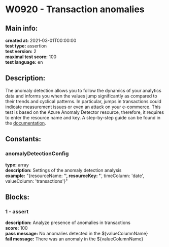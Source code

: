 # W0920 - Transaction anomalies  
## Main info:  
**created at:** 2021-03-01T00:00:00  
**test type:** assertion  
**test version:** 2  
**maximal test score:** 100  
**test language:** en  
## Description:  
The anomaly detection allows you to follow the dynamics of your analytics data and informs you when the values jump significantly as compared to their trends and cyclical patterns. In particular, jumps in transactions could indicate measurement issues or even an attack on your e-commerce. This test is based on the Azure Anomaly Detector resource, therefore, it requires to enter the resource name and key. A step-by-step guide can be found in the <a href=https://waaila.com/en/docs/waaila/writing/anomaly-detection/#isanomaly>documentation</a>.  
## Constants:  
### anomalyDetectionConfig
**type:** array  
**description:** Settings of the anomaly detection analysis  
**example:** "{resourceName: '******', resourceKey: '******', timeColumn: 'date', valueColumn: 'transactions'}"  
## Blocks:  
### 1 - assert
**description:** Analyze presence of anomalies in transactions  
**score:** 100  
**pass message:** No anomalies detected in the ${valueColumnName}  
**fail message:** There was an anomaly in the ${valueColumnName}  
